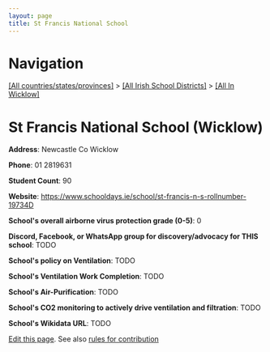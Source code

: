 ```yaml
---
layout: page
title: St Francis National School
---
```

# Navigation

[[All countries/states/provinces]](../../..) > [[All Irish School Districts]](../..) > [[All In Wicklow]](..)

# St Francis National School (Wicklow)

**Address**: Newcastle Co Wicklow

**Phone**: 01 2819631

**Student Count**: 90

**Website**: <https://www.schooldays.ie/school/st-francis-n-s-rollnumber-19734D>

**School's overall airborne virus protection grade (0-5)**: 0

**Discord, Facebook, or WhatsApp group for discovery/advocacy for THIS school**: TODO

**School's policy on Ventilation**: TODO

**School's Ventilation Work Completion**: TODO

**School's Air-Purification**: TODO

**School's CO2 monitoring to actively drive ventilation and filtration**: TODO

**School's Wikidata URL**: TODO


[Edit this page](https://github.com/ventilate-schools/Ireland/edit/main/./Wicklow/St_Francis_National_School.md). See also [rules for contribution](../../../contribution-rules/)